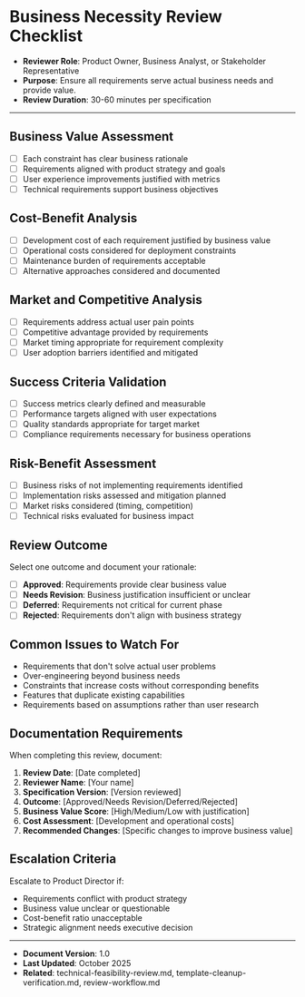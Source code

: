 # Business Necessity Review Checklist

- **Reviewer Role**: Product Owner, Business Analyst, or Stakeholder Representative
- **Purpose**: Ensure all requirements serve actual business needs and provide value.
- **Review Duration**: 30-60 minutes per specification

---

## Business Value Assessment

- [ ] Each constraint has clear business rationale
- [ ] Requirements aligned with product strategy and goals
- [ ] User experience improvements justified with metrics
- [ ] Technical requirements support business objectives

## Cost-Benefit Analysis

- [ ] Development cost of each requirement justified by business value
- [ ] Operational costs considered for deployment constraints
- [ ] Maintenance burden of requirements acceptable
- [ ] Alternative approaches considered and documented

## Market and Competitive Analysis

- [ ] Requirements address actual user pain points
- [ ] Competitive advantage provided by requirements
- [ ] Market timing appropriate for requirement complexity
- [ ] User adoption barriers identified and mitigated

## Success Criteria Validation

- [ ] Success metrics clearly defined and measurable
- [ ] Performance targets aligned with user expectations
- [ ] Quality standards appropriate for target market
- [ ] Compliance requirements necessary for business operations

## Risk-Benefit Assessment

- [ ] Business risks of not implementing requirements identified
- [ ] Implementation risks assessed and mitigation planned
- [ ] Market risks considered (timing, competition)
- [ ] Technical risks evaluated for business impact

## Review Outcome

Select one outcome and document your rationale:

- [ ] **Approved**: Requirements provide clear business value
- [ ] **Needs Revision**: Business justification insufficient or unclear
- [ ] **Deferred**: Requirements not critical for current phase
- [ ] **Rejected**: Requirements don't align with business strategy

## Common Issues to Watch For

- Requirements that don't solve actual user problems
- Over-engineering beyond business needs
- Constraints that increase costs without corresponding benefits
- Features that duplicate existing capabilities
- Requirements based on assumptions rather than user research

## Documentation Requirements

When completing this review, document:

1. **Review Date**: [Date completed]
2. **Reviewer Name**: [Your name]
3. **Specification Version**: [Version reviewed]
4. **Outcome**: [Approved/Needs Revision/Deferred/Rejected]
5. **Business Value Score**: [High/Medium/Low with justification]
6. **Cost Assessment**: [Development and operational costs]
7. **Recommended Changes**: [Specific changes to improve business value]

## Escalation Criteria

Escalate to Product Director if:

- Requirements conflict with product strategy
- Business value unclear or questionable
- Cost-benefit ratio unacceptable
- Strategic alignment needs executive decision

---

- **Document Version**: 1.0
- **Last Updated**: October 2025
- **Related**: technical-feasibility-review.md, template-cleanup-verification.md, review-workflow.md
